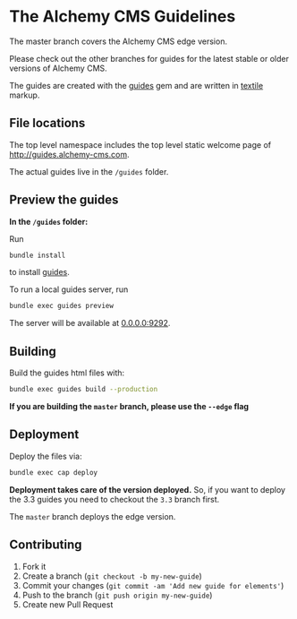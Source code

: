 The Alchemy CMS Guidelines
==========================

The master branch covers the Alchemy CMS edge version.

Please check out the other branches for guides for the latest stable or older versions of Alchemy CMS.

The guides are created with the [guides](https://github.com/wycats/guides) gem and are written in [textile](http://redcloth.org/textile) markup.

## File locations

The top level namespace includes the top level static welcome page of http://guides.alchemy-cms.com.

The actual guides live in the `/guides` folder.

## Preview the guides

**In the `/guides` folder:**

Run

```sh
bundle install
```

to install [guides](https://github.com/wycats/guides).

To run a local guides server, run

```sh
bundle exec guides preview
```

The server will be available at [0.0.0.0:9292](http://0.0.0.0:9292).

## Building

Build the guides html files with:

```sh
bundle exec guides build --production
```

**If you are building the `master` branch, please use the `--edge` flag**

## Deployment

Deploy the files via:

```sh
bundle exec cap deploy
```

**Deployment takes care of the version deployed.** So, if you want to deploy the 3.3 guides you need to checkout the `3.3` branch first.

The `master` branch deploys the edge version.

## Contributing

1. Fork it
2. Create a branch (`git checkout -b my-new-guide`)
3. Commit your changes (`git commit -am 'Add new guide for elements'`)
4. Push to the branch (`git push origin my-new-guide`)
5. Create new Pull Request
